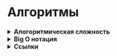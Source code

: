 <h1>Алгоритмы</h1>

[//]: # (Алогоритмическая сложность todo: доработать)
<details><summary><b>Алогоритмическая сложность</b></summary><p>

Вычислительная сложность (алгоритмическая сложность) - понятие, обозначающее функцию зависимости объема работы алгоритма от размера обрабатываемых данных.

Пытается ответить на центральный вопрос разработки алгоритмов: как изменится время исполнения и объем занятой памяти в зависимости от размера входных данных?

<br></p>
</details>

[//]: # (Big O нотация todo: доработать)
<details><summary><b>Big O нотация</b></summary><p>

Big O нотация — нужна для описания сложности алгоритмов.

Big O – это мера эффективности «в худшем случае», верхняя граница того, сколько времени потребуется для выполнения задачи, или сколько памяти для этого необходимо. Например, поиск элемента в несортированном списке имеет значение O(n).

Алгоритмы описывают с помощью двух характеристик — времени и памяти.

**Время**
- Когда говорят о `Time Complexity` — речь идёт именно о количестве операций.
- Проблема: секунды, минуты и часы — это не очень показательные единицы измерения. 
- Кроме того, время работы алгоритма зависит от железа, на котором он выполняется, и других внешних факторов. 
- Поэтому время считают не в секундах и часах, а в `количестве операций, которые алгоритм совершит`.
- в О-нотации на операции с одной или двумя переменными вроде i++, a * b, a / 1024, max(a,b) уходит всего одна единица времени.

**Память**
- объём оперативной памяти, который потребуется алгоритму для работы. 
- Потребление памяти обычно называется `Space Complexity` или просто `Space`, редко `Memory`.
- Одна переменная — это одна ячейка памяти, а массив с тысячей ячеек — тысяча ячеек памяти.
- Все ячейки считаются равноценными. Например, int a на 4 байта и double b на 8 байт имеют один вес.
- `in-place` — алгоритмы, которые используют исходный массив как рабочее пространство. Они потребляют мало памяти и создают одиночные переменные — без копий исходного массива и промежуточных структур данных. 
- `out-of-place` — алгоритмы, требующие дополнительной памяти, называют. 
- Прежде чем использовать алгоритм, надо понять, хватит ли на него памяти, и если нет — поискать менее прожорливые альтернативы.

При расчёте Big O Notation используют **два правила**:
- Константы откидываются. 
  - Нас интересует только часть формулы, которая зависит от размера входных данных. Проще говоря, это само число n, его степени, логарифмы, факториалы и экспоненты, где число находится в степени n.
- Если в O есть сумма, нас интересует самое быстрорастущее слагаемое. 
  - Это называется асимптотической оценкой сложности

**Сценарии работы алгоритмов**
- У каждого алгоритма есть худший, средний и лучший сценарии работы — в зависимости от того, насколько удачно выбраны входные данные. Часто их называют случаями.
- `Худший случай `(worst case) — это когда входные данные требуют максимальных затрат времени и памяти.
- `Лучший случай` (best case) — полная противоположность worst case, самые удачные входные данные.
  - Правильно отсортированный массив, с которым алгоритму сортировки вообще ничего делать не нужно. В случае поиска — когда алгоритм находит нужный элемент с первого раза.
- `Средний случай` (average case) 
  - между best case и worst case, но далеко не всегда понятно, где именно. 
  - Часто он совпадает с worst case 
  - всегда хуже best case, если best case не совпадает с worst case. Да, иногда они совпадают.
  - Как определяют средний случай? Считают статистически усреднённый результат: берут алгоритм, прокручивают его с разными данными, составляют сводку результатов и смотрят, вокруг какой функции распределились результаты. В общем, расчёт average case — дело сложное.

Алгоритмы
- Линейный поиск - сравнивать значения одно за другим.  работает с любыми массивами. Сложность  O(n^2)
- Бинарный поиск - упорядочить массив, потом открыть по середине и смотреть - нужно больше или меньше. Телефонный справочник.  работает только с отсортированныйми массивами, Сложность  O(n)
- 

Опредеелние сложности алгоритма
- На глаз
- амортизационный анализ (разновидность "На глаз")
  - если на X «дешёвых» операций (например, с O(1)) приходится одна «дорогая» (например, с O(n)), то на большом количестве операций суммарная сложность получится неотличимой от O(1).
- для оценки сложности рекурсивных алгоритмов широко используют мастер-теорему.
  - По сути, это набор правил по оценке сложности. Он учитывает, сколько новых ветвей рекурсии создаётся на каждом шаге и на сколько частей дробятся данные в каждом шаге рекурсии. Это если вкратце.
- Метод Монте-Карло
  - применяют довольно редко — только если первые два применить невозможно. Особенно часто с его помощью описывают производительность систем, состоящих из множества алгоритмов.
  - Суть метода: берём алгоритм и гоняем его на случайных данных разного размера, замеряем время и память. Полученные измерения выкладываем на отдельные графики для памяти и времени. А затем автоматически вычисляется функция, которая лучше всего описывает полученное облако точек.


Каки ещё есть оценки сложности нотаций
- Big O обозначает верхнюю границу сложности алгоритма. Это идеальный инструмент для поиска worst case.
- Big Omega (которая пишется как подкова) обозначает нижнюю границу сложности, и её правильнее использовать для поиска best case.
- Big Theta (пишется как О с чёрточкой) располагается между О и омегой и показывает точную функцию сложности алгоритма. С её помощью правильнее искать average case.
- Small o и Small omega находятся по краям этой иерархии и используются в основном для сравнения алгоритмов между собой.

**Ссылки**
- [Habr - Big O](https://habr.com/ru/post/444594/)
- [Big O Notation: что это такое и как её посчитать](https://skillbox.ru/media/code/big-o-notation-chto-eto-takoe-i-kak-eye-poschitat/)
- [Proglib - Big O нотация: что это такое и почему ее обязательно нужно знать каждому программисту](https://proglib.io/p/big-o-notaciya-chto-eto-takoe-i-pochemu-ee-obyazatelno-nuzhno-znat-kazhdomu-programmistu-2022-02-17)

<br></p>
</details>

[//]: # (Ссылки)
<details><summary><b>Ссылки</b></summary><p>


- [Алгоритмическая сложность](https://tproger.ru/translations/algorithms-and-data-structures)
- [Сортировки. Пузырьковая сортировка/фильтрация](https://tproger.ru/translations/sorting-for-beginners)
- [Бинарное дерево](https://tproger.ru/translations/binary-search-tree-for-beginners)

<br></p>
</details>